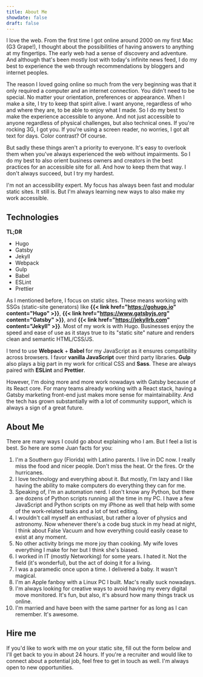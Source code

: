 ```yaml
---
title: About Me
showdate: false
draft: false
---
```


I love the web. From the first time I got online around 2000 on my first Mac (G3 Grape!), I thought about the possibilities of having answers to anything at my fingertips. The early web had a sense of discovery and adventure. And although that's been mostly lost with today's infinite news feed, I do my best to experience the web through recommendations by bloggers and internet peoples.

The reason I loved going online so much from the very beginning was that it only required a computer and an internet connection. You didn't need to be special. No matter your orientation, preferences or appearance. When I make a site, I try to keep that spirit alive. I want anyone, regardless of who and where they are, to be able to enjoy what I made. So I do my best to make the experience accessible to anyone. And not just accessible to anyone regardless of physical challenges, but also technical ones. If you're rocking 3G, I got you. If you're using a screen reader, no worries, I got alt text for days. Color contrast? Of course.

But sadly these things aren't a priority to everyone. It's easy to overlook them when you've always experienced the web without impairments. So I do my best to also orient business owners and creators in the best practices for an accessible site for all. And how to keep them that way. I don't always succeed, but I try my hardest.

I'm not an accessibility expert. My focus has always been fast and modular static sites. It still is. But I'm always learning new ways to also make my work accessible.

## Technologies
**TL;DR**

- Hugo
- Gatsby
- Jekyll
- Webpack
- Gulp
- Babel
- ESLint
- Prettier

As I mentioned before, I focus on static sites. These means working with SSGs (static-site generators) like **{{< link href="https://gohugo.io" content="Hugo" >}}**, **{{< link href="https://www.gatsbyjs.org" content="Gatsby" >}}**, and **{{< link href="https://jekyllrb.com" content="Jekyll" >}}**. Most of my work is with Hugo. Businesses enjoy the speed and ease of use as it stays true to its "static site" nature and renders clean and semantic HTML/CSS/JS.

I tend to use **Webpack** + **Babel** for my JavaScript as it ensures compatibility across browsers. I favor **vanilla JavaScript** over third party libraries. **Gulp** also plays a big part in my work for critical CSS and **Sass**. These are always paired with **ESLint** and **Prettier**.

However, I'm doing more and more work nowadays with Gatsby because of its React core. For many teams already working with a React stack, having a Gatsby marketing front-end just makes more sense for maintainability. And the tech has grown substantially with a lot of community support, which is always a sign of a great future.

## About Me
There are many ways I could go about explaining who I am. But I feel a list is best. So here are some Juan facts for you:

1. I'm a Southern guy (Florida) with Latino parents. I live in DC now. I really miss the food and nicer people. Don't miss the heat. Or the fires. Or the hurricanes.
2. I love technology and everything about it. But mostly, I'm lazy and I like having the ability to make computers do everything they can for me.
3. Speaking of, I'm an automation nerd. I don't know any Python, but there are dozens of Python scripts running all the time in my PC. I have a few JavaScript and Python scripts on my iPhone as well that help with some of the work-related tasks and a lot of text editing.
4. I wouldn't call myself an enthusiast, but rather a lover of physics and astronomy. Now whenever there's a code bug stuck in my head at night, I think about False Vacuum and how everything could easily cease to exist at any moment.
5. No other activity brings me more joy than cooking. My wife loves everything I make for her but I think she's biased.
6. I worked in IT (mostly Networking) for some years. I hated it. Not the field (it's wonderful), but the act of doing it for a living.
7. I was a paramedic once upon a time. I delivered a baby. It wasn't magical.
8. I'm an Apple fanboy with a Linux PC I built. Mac's really suck nowadays.
9. I'm always looking for creative ways to avoid having my every digital move monitored. It's fun, but also, it's absurd how many things track us online.
10. I'm married and have been with the same partner for as long as I can remember. It's awesome.

## Hire me
If you'd like to work with me on your static site, fill out the form below and I'll get back to you in about 24 hours. If you're a recruiter and would like to connect about a potential job, feel free to get in touch as well. I'm always open to new opportunities.